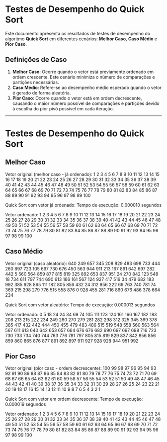 # Testes de Desempenho do Quick Sort

Este documento apresenta os resultados de testes de desempenho do algoritmo **Quick Sort** em diferentes cenários: **Melhor Caso**, **Caso Médio** e **Pior Caso**.

## Definições de Caso

1. **Melhor Caso**: Ocorre quando o vetor está previamente ordenado em ordem crescente. Este cenário minimiza o número de comparações e partições necessárias.
2. **Caso Médio**: Refere-se ao desempenho médio esperado quando o vetor é gerado de forma aleatória.
3. **Pior Caso**: Ocorre quando o vetor está em ordem decrescente, causando o maior número possível de comparações e partições devido à escolha do pior pivô possível em cada iteração.

-------------------------------------------------------------------------------------------------------

# Testes de Desempenho do Quick Sort

## Melhor Caso

Vetor original (melhor caso - já ordenado):
1 2 3 4 5 6 7 8 9 10 11 12 13 14 15 16 17 18 19 20 21 22 23 24 25 26 27 28 29 30 31 32 33 34 35 36 37 38 39 40 41 42 43 44 45 46 47 48 49 50 51 52 53 54 55 56 57 58 59 60 61 62 63 64 65 66 67 68 69 70 71 72 73 74 75 76 77 78 79 80 81 82 83 84 85 86 87 88 89 90 91 92 93 94 95 96 97 98 99 100

Quick Sort com vetor já ordenado: Tempo de execução: 0.000010 segundos

Vetor ordenado:
1 2 3 4 5 6 7 8 9 10 11 12 13 14 15 16 17 18 19 20 21 22 23 24 25 26 27 28 29 30 31 32 33 34 35 36 37 38 39 40 41 42 43 44 45 46 47 48 49 50 51 52 53 54 55 56 57 58 59 60 61 62 63 64 65 66 67 68 69 70 71 72 73 74 75 76 77 78 79 80 81 82 83 84 85 86 87 88 89 90 91 92 93 94 95 96 97 98 99 100

## Caso Médio

Vetor original (caso aleatório):
640 249 657 345 208 829 483 698 733 444 260 897 723 105 697 730 676 450 563 944 911 213 167 891 642 697 282 442 5 560 564 859 877 815 819 325 892 653 837 951 24 270 842 123 548 18 734 611 797 744 690 613 166 161 567 124 927 417 519 34 479 682 183 992 385 928 865 111 182 805 856 432 24 312 856 222 69 763 740 781 74 369 215 298 279 776 515 558 876 0 928 455 281 716 860 676 486 378 664 234 

Quick Sort com vetor aleatório: Tempo de execução: 0.000013 segundos

Vetor ordenado:
0 5 18 24 24 34 69 74 105 111 123 124 161 166 167 182 183 208 213 215 222 234 249 260 270 279 281 282 298 312 325 345 369 378 385 417 432 442 444 450 455 479 483 486 515 519 548 558 560 563 564 567 611 613 640 642 653 657 664 676 676 682 690 697 697 698 716 723 730 733 734 740 744 763 776 781 797 805 815 819 829 837 842 856 856 859 860 865 876 877 891 892 897 911 927 928 928 944 951 992

## Pior Caso

Vetor original (pior caso - ordem decrescente):
100 99 98 97 96 95 94 93 92 91 90 89 88 87 86 85 84 83 82 81 80 79 78 77 76 75 74 73 72 71 70 69 68 67 66 65 64 63 62 61 60 59 58 57 56 55 54 53 52 51 50 49 48 47 46 45 44 43 42 41 40 39 38 37 36 35 34 33 32 31 30 29 28 27 26 25 24 23 22 21 20 19 18 17 16 15 14 13 12 11 10 9 8 7 6 5 4 3 2 1 

Quick Sort com vetor em ordem decrescente: Tempo de execução: 0.000019 segundos

Vetor ordenado:
1 2 3 4 5 6 7 8 9 10 11 12 13 14 15 16 17 18 19 20 21 22 23 24 25 26 27 28 29 30 31 32 33 34 35 36 37 38 39 40 41 42 43 44 45 46 47 48 49 50 51 52 53 54 55 56 57 58 59 60 61 62 63 64 65 66 67 68 69 70 71 72 73 74 75 76 77 78 79 80 81 82 83 84 85 86 87 88 89 90 91 92 93 94 95 96 97 98 99 100